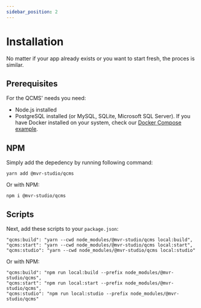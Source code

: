 ```yaml
---
sidebar_position: 2
---
```


# Installation

No matter if your app already exists or you want to start fresh, the proces is similar.

## Prerequisites

For the QCMS' needs you need:

- Node.js installed
- PostgreSQL installed (or MySQL, SQLite, Microsoft SQL Server). If you have Docker installed on your system, check our [Docker Compose example](https://google.com).

## NPM

Simply add the depedency by running following command:

```
yarn add @mvr-studio/qcms
```

Or with NPM:

```
npm i @mvr-studio/qcms
```

## Scripts

Next, add these scripts to your `package.json`:

```
"qcms:build": "yarn --cwd node_modules/@mvr-studio/qcms local:build",
"qcms:start": "yarn --cwd node_modules/@mvr-studio/qcms local:start",
"qcms:studio": "yarn --cwd node_modules/@mvr-studio/qcms local:studio"
```

Or with NPM:

```
"qcms:build": "npm run local:build --prefix node_modules/@mvr-studio/qcms",
"qcms:start": "npm run local:start --prefix node_modules/@mvr-studio/qcms",
"qcms:studio": "npm run local:studio --prefix node_modules/@mvr-studio/qcms"
```
